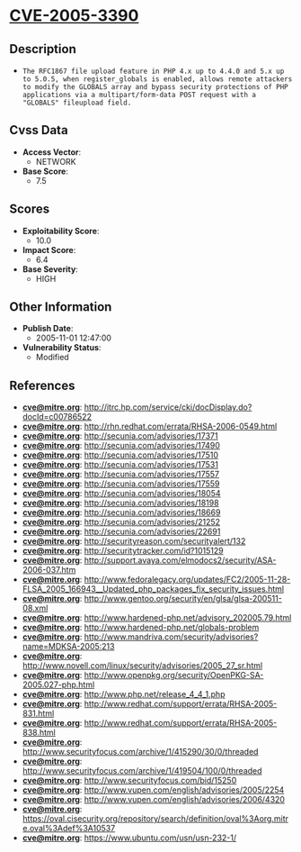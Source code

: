 
# [CVE-2005-3390](https://cve.mitre.org/cgi-bin/cvename.cgi?name=CVE-2005-3390)

## Description

- `The RFC1867 file upload feature in PHP 4.x up to 4.4.0 and 5.x up to 5.0.5, when register_globals is enabled, allows remote attackers to modify the GLOBALS array and bypass security protections of PHP applications via a multipart/form-data POST request with a "GLOBALS" fileupload field.`

## Cvss Data

- **Access Vector**:
  - NETWORK
- **Base Score**:
  - 7.5

## Scores

- **Exploitability Score**:
  - 10.0
- **Impact Score**:
  - 6.4
- **Base Severity**:
  - HIGH

## Other Information

- **Publish Date**:
  - 2005-11-01 12:47:00
- **Vulnerability Status**:
  - Modified

## References

- **cve@mitre.org**: http://itrc.hp.com/service/cki/docDisplay.do?docId=c00786522
- **cve@mitre.org**: http://rhn.redhat.com/errata/RHSA-2006-0549.html
- **cve@mitre.org**: http://secunia.com/advisories/17371
- **cve@mitre.org**: http://secunia.com/advisories/17490
- **cve@mitre.org**: http://secunia.com/advisories/17510
- **cve@mitre.org**: http://secunia.com/advisories/17531
- **cve@mitre.org**: http://secunia.com/advisories/17557
- **cve@mitre.org**: http://secunia.com/advisories/17559
- **cve@mitre.org**: http://secunia.com/advisories/18054
- **cve@mitre.org**: http://secunia.com/advisories/18198
- **cve@mitre.org**: http://secunia.com/advisories/18669
- **cve@mitre.org**: http://secunia.com/advisories/21252
- **cve@mitre.org**: http://secunia.com/advisories/22691
- **cve@mitre.org**: http://securityreason.com/securityalert/132
- **cve@mitre.org**: http://securitytracker.com/id?1015129
- **cve@mitre.org**: http://support.avaya.com/elmodocs2/security/ASA-2006-037.htm
- **cve@mitre.org**: http://www.fedoralegacy.org/updates/FC2/2005-11-28-FLSA_2005_166943__Updated_php_packages_fix_security_issues.html
- **cve@mitre.org**: http://www.gentoo.org/security/en/glsa/glsa-200511-08.xml
- **cve@mitre.org**: http://www.hardened-php.net/advisory_202005.79.html
- **cve@mitre.org**: http://www.hardened-php.net/globals-problem
- **cve@mitre.org**: http://www.mandriva.com/security/advisories?name=MDKSA-2005:213
- **cve@mitre.org**: http://www.novell.com/linux/security/advisories/2005_27_sr.html
- **cve@mitre.org**: http://www.openpkg.org/security/OpenPKG-SA-2005.027-php.html
- **cve@mitre.org**: http://www.php.net/release_4_4_1.php
- **cve@mitre.org**: http://www.redhat.com/support/errata/RHSA-2005-831.html
- **cve@mitre.org**: http://www.redhat.com/support/errata/RHSA-2005-838.html
- **cve@mitre.org**: http://www.securityfocus.com/archive/1/415290/30/0/threaded
- **cve@mitre.org**: http://www.securityfocus.com/archive/1/419504/100/0/threaded
- **cve@mitre.org**: http://www.securityfocus.com/bid/15250
- **cve@mitre.org**: http://www.vupen.com/english/advisories/2005/2254
- **cve@mitre.org**: http://www.vupen.com/english/advisories/2006/4320
- **cve@mitre.org**: https://oval.cisecurity.org/repository/search/definition/oval%3Aorg.mitre.oval%3Adef%3A10537
- **cve@mitre.org**: https://www.ubuntu.com/usn/usn-232-1/
